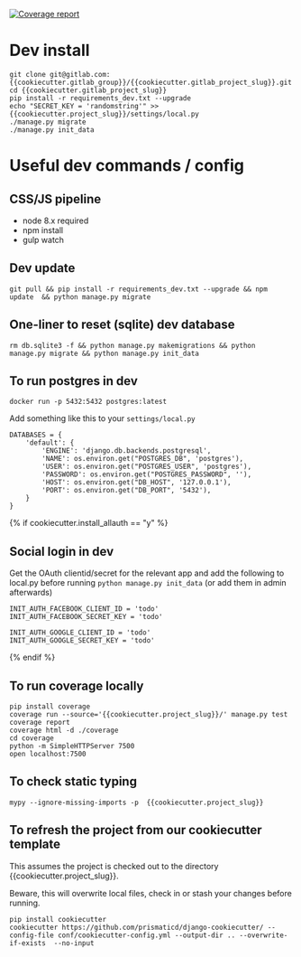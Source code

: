 
[![Coverage report](https://gitlab.com/{{cookiecutter.gitlab_group}}/{{cookiecutter.gitlab_project_slug}}/badges/master/coverage.svg)](https://{{cookiecutter.gitlab_group}}.gitlab.io/{{cookiecutter.gitlab_project_slug}}/index.html)

# Dev install

```
git clone git@gitlab.com:{{cookiecutter.gitlab_group}}/{{cookiecutter.gitlab_project_slug}}.git
cd {{cookiecutter.gitlab_project_slug}}
pip install -r requirements_dev.txt --upgrade
echo "SECRET_KEY = 'randomstring'" >> {{cookiecutter.project_slug}}/settings/local.py
./manage.py migrate
./manage.py init_data
```


# Useful dev commands / config

## CSS/JS pipeline

* node 8.x required
* npm install
* gulp watch

## Dev update

```
git pull && pip install -r requirements_dev.txt --upgrade && npm update  && python manage.py migrate
```

## One-liner to reset (sqlite) dev database
```
rm db.sqlite3 -f && python manage.py makemigrations && python manage.py migrate && python manage.py init_data
```

## To run postgres in dev

```
docker run -p 5432:5432 postgres:latest
```

Add something like this to your `settings/local.py`

```
DATABASES = {
    'default': {
        'ENGINE': 'django.db.backends.postgresql',
        'NAME': os.environ.get("POSTGRES_DB", 'postgres'),
        'USER': os.environ.get("POSTGRES_USER", 'postgres'),
        'PASSWORD': os.environ.get("POSTGRES_PASSWORD", ''),
        'HOST': os.environ.get("DB_HOST", '127.0.0.1'),
        'PORT': os.environ.get("DB_PORT", '5432'),
    }
}
```

{% if cookiecutter.install_allauth == "y" %}
## Social login in dev

Get the OAuth clientid/secret for the relevant app and add the following to local.py before running `python manage.py init_data`
(or add them in admin afterwards)

```
INIT_AUTH_FACEBOOK_CLIENT_ID = 'todo'
INIT_AUTH_FACEBOOK_SECRET_KEY = 'todo'

INIT_AUTH_GOOGLE_CLIENT_ID = 'todo'
INIT_AUTH_GOOGLE_SECRET_KEY = 'todo'

```
{% endif %}

## To run coverage locally

 ```
 pip install coverage
 coverage run --source='{{cookiecutter.project_slug}}/' manage.py test
 coverage report
 coverage html -d ./coverage
 cd coverage
 python -m SimpleHTTPServer 7500
 open localhost:7500
 ```


##  To check static typing
```
mypy --ignore-missing-imports -p  {{cookiecutter.project_slug}}
```

## To refresh the project from our cookiecutter template

This assumes the project is checked out to the directory {{cookiecutter.project_slug}}.

Beware, this will overwrite local files, check in or stash your changes before running.
```
pip install cookiecutter
cookiecutter https://github.com/prismaticd/django-cookiecutter/ --config-file conf/cookiecutter-config.yml --output-dir .. --overwrite-if-exists  --no-input
```

